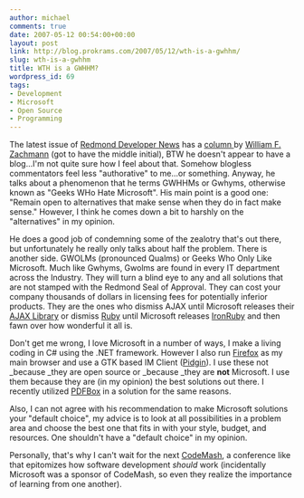 ```yaml
---
author: michael
comments: true
date: 2007-05-12 00:54:00+00:00
layout: post
link: http://blog.prokrams.com/2007/05/12/wth-is-a-gwhhm/
slug: wth-is-a-gwhhm
title: WTH is a GWHHM?
wordpress_id: 69
tags:
- Development
- Microsoft
- Open Source
- Programming
---
```


The latest issue of [Redmond Developer News](http://www.reddevnews.com/) has a [column ](http://reddevnews.com/columns/article.aspx?editorialsid=1735)by [William F. Zachmann](http://www.canopusresearch.com/wfzcv.html) (got to have the middle initial), BTW he doesn't appear to have a blog...I'm not quite sure how I feel about that.  Somehow blogless commentators feel less "authorative" to me...or something.  Anyway, he talks about a phenomenon that he terms GWHHMs or Gwhyms, otherwise known as "Geeks WHo Hate Microsoft".  His main point is a good one: "Remain open to alternatives that make sense when they do in fact make sense." However, I think he comes down a bit to harshly on the "alternatives" in my opinion.   

He does a good job of condemning some of the zealotry that's out there, but unfortunately he really only talks about half the problem.  There is another side.  GWOLMs (pronounced Qualms) or Geeks Who Only Like Microsoft.  Much like Gwhyms, Gwolms are found in every IT department across the Industry.  They will turn a blind eye to any and all solutions that are not stamped with the Redmond Seal of Approval.  They can cost your company thousands of dollars in licensing fees for potentially inferior products.  They are the ones who dismiss AJAX until Microsoft releases their [AJAX Library](http://ajax.asp.net/) or dismiss [Ruby](http://www.ruby-lang.org/en/) until Microsoft releases [IronRuby](http://www.iunknown.com/2007/04/introducing_iro.html) and then fawn over how wonderful it all is.

Don't get me wrong, I love Microsoft in a number of ways, I make a living coding in C# using the .NET framework.  However I also run [Firefox](http://www.firefox.com/) as my main browser and use a GTK based IM Client ([Pidgin](http://www.pidgin.im/)).  I use these not _because _they are open source or _because _they are **not** Microsoft. I use them because they are (in my opinion) the best solutions out there.  I recently utilized [PDFBox](http://www.pdfbox.org/) in a solution for the same reasons. 

Also, I can not agree with his recommendation to make Microsoft solutions your "default choice", my advice is to look at all possibilities in a problem area and choose the best one that fits in with your style, budget, and resources.   One shouldn't have a "default choice" in my opinion.

Personally, that's why I can't wait for the next [CodeMash](http://www.codemash.org/), a conference like that epitomizes how software development _should_ work (incidentally Microsoft was a sponsor of CodeMash, so even they realize the importance of learning from one another).
